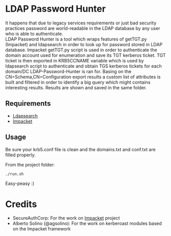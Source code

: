 # LDAP Password Hunter

It happens that due to legacy services requirements or just bad security practices password are world-readable in the LDAP database by any user who is able to authenticate.  
LDAP Password Hunter is a tool which wraps features of getTGT.py (Impacket) and ldapsearch in order to look up for password stored in LDAP database. Impacket getTGT.py script is
used in order to authenticate the domain account used for enumeration and save its TGT kerberos ticket. TGT ticket is then exported in KRB5CCNAME variable which is used by 
ldapsearch script to authenticate and obtain TGS kerberos tickets for each domain/DC LDAP-Password-Hunter is ran for. Basing on the CN=Schema,CN=Configuration export results
a custom list of attributes is built and filtered in order to identify a big query which might contains interesting results. Results are shown and saved in the same folder.  

## Requirements

* [Ldapsearch](https://docs.ldap.com/ldap-sdk/docs/tool-usages/ldapsearch.html) 
* [Impacket](https://github.com/SecureAuthCorp/impacket)

## Usage

Be sure your krb5.conf file is clean and the domains.txt and conf.txt are filled properly. 

From the project folder:

```bash
./run.sh
```
Easy-peasy :)

# Credits 

* SecureAuthCorp: For the work on [Impacket](https://github.com/SecureAuthCorp/impacket) project
* Alberto Solino (@agsolino): For the work on kerberoast modules based on the Impacket framework

